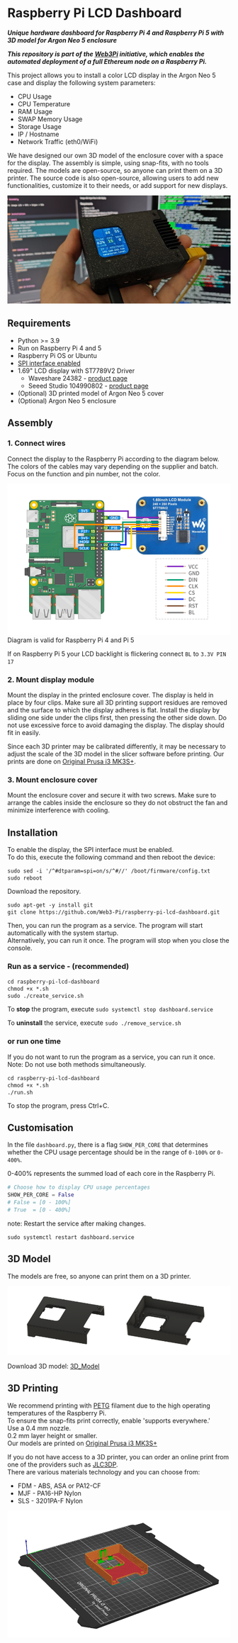 # Raspberry Pi LCD Dashboard

***Unique hardware dashboard for Raspberry Pi 4 and Raspberry Pi 5 with 3D model for Argon Neo 5 enclosure*** 

***This repository is part of the [Web3Pi](https://www.web3pi.io) initiative, which enables the automated deployment of a full Ethereum node on a Raspberry Pi.***

This project allows you to install a color LCD display in the Argon Neo 5 case and display the following system parameters:

- CPU Usage
- CPU Temperature
- RAM Usage
- SWAP Memory Usage
- Storage Usage
- IP / Hostname
- Network Traffic (eth0/WiFi)

We have designed our own 3D model of the enclosure cover with a space for the display. The assembly is simple, using snap-fits, with no tools required. The models are open-source, so anyone can print them on a 3D printer. The source code is also open-source, allowing users to add new functionalities, customize it to their needs, or add support for new displays.

<p align="center">
  <img src="docs/img/ArgonMainImage1.jpg">
</p>


## Requirements

- Python >= 3.9
- Run on Raspberry Pi 4 and 5
- Raspberry Pi OS or Ubuntu
- [SPI interface enabled](docs/EnableSPI.md)
- 1.69" LCD display with ST7789V2 Driver
  - Waveshare 24382 - [product page](https://www.waveshare.com/1.69inch-lcd-module.htm)
  - Seeed Studio 104990802 - [product page](https://www.seeedstudio.com/1-69inch-240-280-Resolution-IPS-LCD-Display-Module-p-5755.html)
- (Optional) 3D printed model of Argon Neo 5 cover
- (Optional) Argon Neo 5 enclosure


## Assembly

### 1. Connect wires
Connect the display to the Raspberry Pi according to the diagram below.  
The colors of the cables may vary depending on the supplier and batch. Focus on the function and pin number, not the color.

![Rpi_LCD_diagram.png](docs/img/Rpi_LCD_diagram.png)
Diagram is valid for Raspberry Pi 4 and Pi 5

If on Raspberry Pi 5 your LCD backlight is flickering connect `BL` to `3.3V PIN 17`

### 2. Mount display module

Mount the display in the printed enclosure cover. The display is held in place by four clips. Make sure all 3D printing support residues are removed and the surface to which the display adheres is flat. Install the display by sliding one side under the clips first, then pressing the other side down. Do not use excessive force to avoid damaging the display. The display should fit in easily.

Since each 3D printer may be calibrated differently, it may be necessary to adjust the scale of the 3D model in the slicer software before printing. Our prints are done on [Original Prusa i3 MK3S+](https://www.prusa3d.com/pl/produkt/drukarka-3d-original-prusa-i3-mk3s-3/).

### 3. Mount enclosure cover

Mount the enclosure cover and secure it with two screws. Make sure to arrange the cables inside the enclosure so they do not obstruct the fan and minimize interference with cooling.

## Installation

To enable the display, the SPI interface must be enabled.  
To do this, execute the following command and then reboot the device:

```shell
sudo sed -i '/^#dtparam=spi=on/s/^#//' /boot/firmware/config.txt
sudo reboot
```

Download the repository.

```shell
sudo apt-get -y install git
git clone https://github.com/Web3-Pi/raspberry-pi-lcd-dashboard.git
```

Then, you can run the program as a service. The program will start automatically with the system startup.  
Alternatively, you can run it once. The program will stop when you close the console.

### Run as a service - (recommended)   

```shell
cd raspberry-pi-lcd-dashboard
chmod +x *.sh
sudo ./create_service.sh
```

To **stop** the program, execute `sudo systemctl stop dashboard.service`

To **uninstall** the service, execute `sudo ./remove_service.sh`

### or run one time

If you do not want to run the program as a service, you can run it once.   
Note: Do not use both methods simultaneously.

```shell
cd raspberry-pi-lcd-dashboard
chmod +x *.sh
./run.sh
```
To stop the program, press Ctrl+C.

## Customisation

In the file `dashboard.py`, there is a flag `SHOW_PER_CORE` that determines whether the CPU usage percentage should be in the range of `0-100%` or `0-400%`.

0-400% represents the summed load of each core in the Raspberry Pi.

```python
# Choose how to display CPU usage percentages
SHOW_PER_CORE = False
# False = [0 - 100%]
# True  = [0 - 400%]
```
note: Restart the service after making changes.   
```shell
sudo systemctl restart dashboard.service
```


## 3D Model

The models are free, so anyone can print them on a 3D printer.

![3D_Model.png](docs/img/3D_Model.png)

Download 3D model: [3D_Model](docs/3D_Model)

## 3D Printing

We recommend printing with [PETG](https://botland.store/849-petg-filaments?manufacturers=devil-design,prusa&weight=1000-g&material=petg&diameter=1-75-mm) filament due to the high operating temperatures of the Raspberry Pi.  
To ensure the snap-fits print correctly, enable 'supports everywhere.'  
Use a 0.4 mm nozzle.  
0.2 mm layer height or smaller.  
Our models are printed on [Original Prusa i3 MK3S+](https://www.prusa3d.com/pl/produkt/drukarka-3d-original-prusa-i3-mk3s-3/)

If you do not have access to a 3D printer, you can order an online print from one of the providers such as [JLC3DP](https://jlc3dp.com/3d-printing-quote).   
There are various materials technology and you can choose from:
- FDM - ABS, ASA or PA12-CF
- MJF - PA16-HP Nylon
- SLS - 3201PA-F Nylon

![PrintBed.png](docs/img/PrintBed.png)